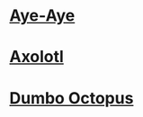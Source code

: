 # [Aye-Aye](aye-aye.md "Link to aye-aye")
# [Axolotl](axolotl.md "Link to axolotl")
# [Dumbo Octopus](dumbo-octopus.md "Link to Dumbo octopus")